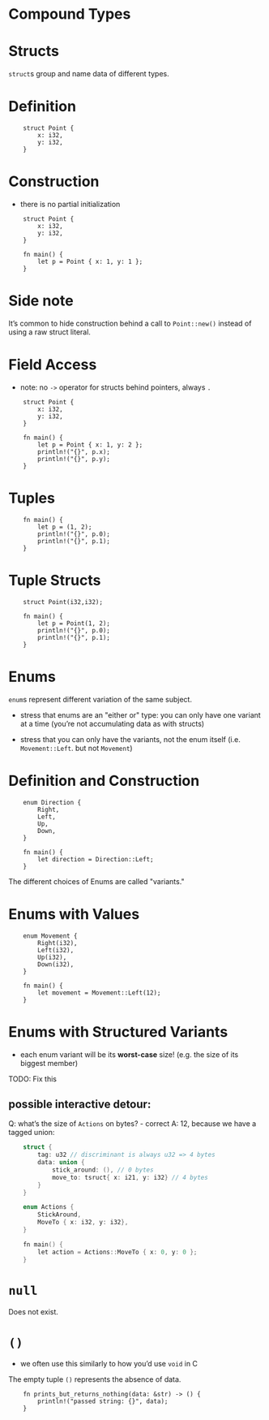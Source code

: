 # Compound Types

Structs
=======

`struct`s group and name data of different types.

Definition
==========
```rust,editable
    struct Point {
        x: i32,
        y: i32,
    }
```

Construction
============

-   there is no partial initialization

<!-- -->
```rust,editable
    struct Point {
        x: i32,
        y: i32,
    }

    fn main() {
        let p = Point { x: 1, y: 1 };
    }
```

Side note
=========

It’s common to hide construction behind a call to `Point::new()` instead
of using a raw struct literal.

Field Access
============

-   note: no `->` operator for structs behind pointers, always `.`

<!-- -->

```rust,editable
    struct Point {
        x: i32,
        y: i32,
    }

    fn main() {
        let p = Point { x: 1, y: 2 };
        println!("{}", p.x);
        println!("{}", p.y);
    }
```
Tuples
======

```rust,editable
    fn main() {
        let p = (1, 2);
        println!("{}", p.0);
        println!("{}", p.1);
    }
```
Tuple Structs
=============

```rust,editable
    struct Point(i32,i32);

    fn main() {
        let p = Point(1, 2);
        println!("{}", p.0);
        println!("{}", p.1);
    }
```
Enums
=====

`enum`s represent different variation of the same subject.

-   stress that enums are an "either or" type: you can only have one
    variant at a time (you’re not accumulating data as with structs)

-   stress that you can only have the variants, not the enum itself
    (i.e. `Movement::Left`. but not `Movement`)

Definition and Construction
===========================
```rust,editable
    enum Direction {
        Right,
        Left,
        Up,
        Down,
    }

    fn main() {
        let direction = Direction::Left;
    }
```
The different choices of Enums are called "variants."

Enums with Values
=================

```rust,editable
    enum Movement {
        Right(i32),
        Left(i32),
        Up(i32),
        Down(i32),
    }

    fn main() {
        let movement = Movement::Left(12);
    }
```
Enums with Structured Variants
==============================

-   each enum variant will be its **worst-case** size! (e.g. the size of
    its biggest member)

TODO: Fix this
## **possible interactive detour:** 

Q: what’s the size of `Actions` on
bytes? - correct A: 12, because we have a tagged union:

```c
    struct {
        tag: u32 // discriminant is always u32 => 4 bytes
        data: union {
            stick_around: (), // 0 bytes
            move_to: tsruct{ x: i21, y: i32} // 4 bytes
        }
    }

    enum Actions {
        StickAround,
        MoveTo { x: i32, y: i32},
    }

    fn main() {
        let action = Actions::MoveTo { x: 0, y: 0 };
    }
```

`null`
======

Does not exist.

`()`
====

-   we often use this similarly to how you’d use `void` in C

The empty tuple `()` represents the absence of data.

```rust,editable
    fn prints_but_returns_nothing(data: &str) -> () {
        println!("passed string: {}", data);
    }
```
